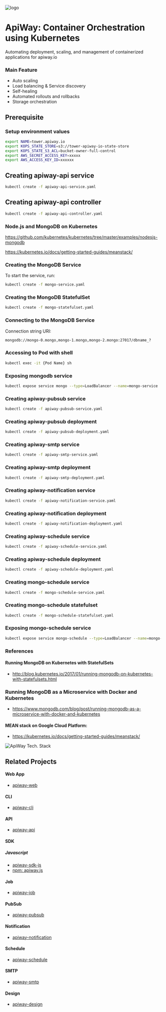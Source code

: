 ![logo](https://github.com/ApiWay/apiway-design/blob/master/img/logo.png)

# ApiWay: Container Orchestration using Kubernetes
Automating deployment, scaling, and management of containerized applications for apiway.io

### Main Feature
* Auto scaling
* Load balancing & Service discovery
* Self-healing
* Automated rollouts and rollbacks
* Storage orchestration

## Prerequisite
### Setup environment values
```sh
export NAME=tower.apiway.io
export KOPS_STATE_STORE=s3://tower-apiway-io-state-store
export KOPS_STATE_S3_ACL=bucket-owner-full-control
export AWS_SECRET_ACCESS_KEY=xxxxx
export AWS_ACCESS_KEY_ID=xxxxxx
```


## Creating apiway-api service
```sh
kubectl create -f apiway-api-service.yaml
```

## Creating apiway-api controller
```sh
kubectl create -f apiway-api-controller.yaml
```



### Node.js and MongoDB on Kubernetes
   
https://github.com/kubernetes/kubernetes/tree/master/examples/nodesjs-mongodb

https://kubernetes.io/docs/getting-started-guides/meanstack/


### Creating the MongoDB Service
To start the service, run:

```sh
kubectl create -f mongo-service.yaml
```

### Creating the MongoDB StatefulSet
```sh
kubectl create -f mongo-statefulset.yaml
```

### Connecting to the MongoDB Service
Connection string URI:
```sh
mongodb://mongo-0.mongo,mongo-1.mongo,mongo-2.mongo:27017/dbname_?
```

### Accessing to Pod with shell
```sh
kubectl exec -it {Pod Name} sh
```

### Exposing mongodb service
```sh
kubectl expose service mongo --type=LoadBalancer --name=mongo-service
```
### Creating apiway-pubsub service
```sh
kubectl create -f apiway-pubsub-service.yaml
```
### Creating apiway-pubsub deployment
```sh
kubectl create -f apiway-pubsub-deployment.yaml
```
### Creating apiway-smtp service
```sh
kubectl create -f apiway-smtp-service.yaml
```
### Creating apiway-smtp deployment
```sh
kubectl create -f apiway-smtp-deployment.yaml
```
### Creating apiway-notification service
```sh
kubectl create -f apiway-notification-service.yaml
```
### Creating apiway-notification deployment
```sh
kubectl create -f apiway-notification-deployment.yaml
```
### Creating apiway-schedule service
```sh
kubectl create -f apiway-schedule-service.yaml
```
### Creating apiway-schedule deployment
```sh
kubectl create -f apiway-schedule-deployment.yaml
```
### Creating mongo-schedule service
```sh
kubectl create -f mongo-schedule-service.yaml
```
### Creating mongo-schedule statefulset
```sh
kubectl create -f mongo-schedule-statefulset.yaml
```
### Exposing mongo-schedule service
```sh
kubectl expose service mongo-schedule --type=LoadBalancer --name=mongo-schedule-service
```

### References
#### Running MongoDB on Kubernetes with StatefulSets
- http://blog.kubernetes.io/2017/01/running-mongodb-on-kubernetes-with-statefulsets.html
### Running MongoDB as a Microservice with Docker and Kubernetes
- https://www.mongodb.com/blog/post/running-mongodb-as-a-microservice-with-docker-and-kubernetes
#### MEAN stack on Google Cloud Platform:
- https://kubernetes.io/docs/getting-started-guides/meanstack/


![ApiWay Tech. Stack](https://github.com/ApiWay/apiway-cli/blob/master/docs/img/apiway_tech_stack.png)


## Related Projects
#### Web App
* [apiway-web](https://github.com/ApiWay/apiway-web)
#### CLI
* [apiway-cli](https://github.com/ApiWay/apiway-cli)
#### API
* [apiway-api](https://github.com/ApiWay/apiway-api)
#### SDK
##### Javascript
* [apiway-sdk-js](https://github.com/ApiWay/apiway-sdk-js)
* [npm: apiway.js](https://www.npmjs.com/package/apiway.js)
#### Job
* [apiway-job](https://github.com/ApiWay/apiway-job)
#### PubSub
* [apiway-pubsub](https://github.com/ApiWay/apiway-pubsub)
#### Notification
* [apiway-notification](https://github.com/ApiWay/apiway-notification)
#### Schedule
* [apiway-schedule](https://github.com/ApiWay/apiway-schedule)
#### SMTP
* [apiway-smtp](https://github.com/ApiWay/apiway-smtp)
#### Design
* [apiway-design](https://github.com/ApiWay/apiway-design)
